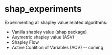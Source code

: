 # shap_experiments

Experimenting all shapley value related algorithms:

- Vanilla shapley value (shap package)
- Asymetric shapley value (ASV)
- Shapley Flow
- Active Coalition of Variables (ACV) -- coming
